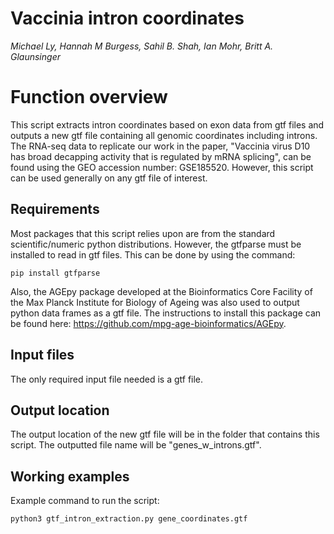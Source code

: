 # Vaccinia intron coordinates

*Michael Ly, Hannah M Burgess, Sahil B. Shah, Ian Mohr, Britt A. Glaunsinger*

# Function overview

This script extracts intron coordinates based on exon data from gtf files and outputs a new gtf file containing all genomic coordinates including introns. The RNA-seq data to replicate our work in the paper, "Vaccinia virus D10 has broad decapping activity that is regulated by mRNA splicing", can be found using the GEO accession number: GSE185520. However, this script can be used generally on any gtf file of interest.

## Requirements

Most packages that this script relies upon are from the standard scientific/numeric python distributions. However, the gtfparse must be installed to read in gtf files. This can be done by using the command:
```
pip install gtfparse
```
Also, the AGEpy package developed at the Bioinformatics Core Facility of the Max Planck Institute for Biology of Ageing was also used to output python data frames as a gtf file. The instructions to install this package can be found here: <https://github.com/mpg-age-bioinformatics/AGEpy>. 

## Input files

The only required input file needed is a gtf file.
## Output location

The output location of the new gtf file will be in the folder that contains this script. The outputted file name will be "genes_w_introns.gtf".

## Working examples

Example command to run the script:
```
python3 gtf_intron_extraction.py gene_coordinates.gtf
```
